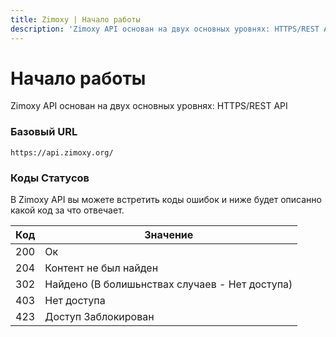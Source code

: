 ```yaml
---
title: Zimoxy | Начало работы
description: 'Zimoxy API основан на двух основных уровнях: HTTPS/REST API'
---
```


# Начало работы
Zimoxy API основан на двух основных уровнях: HTTPS/REST API

### **Базовый URL**

```
https://api.zimoxy.org/
```

### **Коды Статусов**

В Zimoxy API вы можете встретить коды ошибок и ниже будет описанно какой код за что отвечает.

| Код | Значение                                       |
| --- | ---------------------------------------------- |
| 200 | Ок                                             |
| 204 | Контент не был найден                          |
| 302 | Найдено (В болишьнствах случаев - Нет доступа) |
| 403 | Нет доступа                                    |
| 423 | Доступ Заблокирован                            |